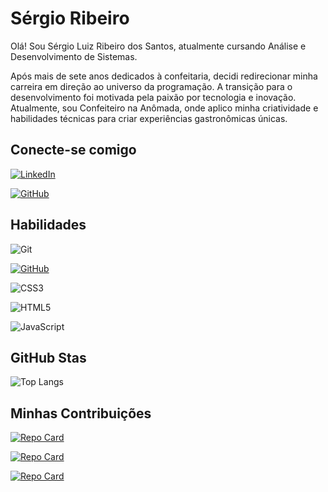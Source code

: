 # Sérgio Ribeiro 

Olá! Sou Sérgio Luiz Ribeiro dos Santos, atualmente cursando Análise e Desenvolvimento de Sistemas.

Após mais de sete anos dedicados à confeitaria, decidi redirecionar minha carreira em direção ao universo da programação. A transição para o desenvolvimento foi motivada pela paixão por tecnologia e inovação. Atualmente, sou Confeiteiro na Anômada, onde aplico minha criatividade e habilidades técnicas para criar experiências gastronômicas únicas.

## Conecte-se comigo 
[![LinkedIn](https://img.shields.io/badge/LinkedIn-0077B5?style=for-the-badge&logo=linkedin&logoColor=white)](https://www.linkedin.com/in/sergio-ribeiroo/)

[![GitHub](https://img.shields.io/badge/GitHub-100000?style=for-the-badge&logo=github&logoColor=white)](https://github.com/SergioRibeir0)

## Habilidades
![Git](https://img.shields.io/badge/GIT-E44C30?style=for-the-badge&logo=git&logoColor=white) 

[![GitHub](https://img.shields.io/badge/GitHub-100000?style=for-the-badge&logo=github&logoColor=white)](https://github.com/SEUUSERNAME)

![CSS3](https://img.shields.io/badge/CSS3-1572B6?style=for-the-badge&logo=css3&logoColor=white)

![HTML5](https://img.shields.io/badge/HTML5-E34F26?style=for-the-badge&logo=html5&logoColor=white)

![JavaScript](https://img.shields.io/badge/JavaScript-F7DF1E?style=for-the-badge&logo=javascript&logoColor=black)
## GitHub Stas
![Top Langs](https://github-readme-stats-git-masterrstaa-rickstaa.vercel.app/api/top-langs/?username=SergioRibeir0&layout=compact&bg_color=000&border_color=30A3DC&title_color=E94D5F&text_color=FFF)

## Minhas Contribuições

[![Repo Card](https://github-readme-stats.vercel.app/api/pin/?username=SEUUSERNAME&repo=SEUREPOSITORIO&bg_color=000&border_color=30A3DC&show_icons=true&icon_color=30A3DC&title_color=E94D5F&text_color=FFF)](https://github.com/SergioRibeir0/alurabook)

[![Repo Card](https://github-readme-stats.vercel.app/api/pin/?username=SEUUSERNAME&repo=SEUREPOSITORIO&bg_color=000&border_color=30A3DC&show_icons=true&icon_color=30A3DC&title_color=E94D5F&text_color=FFF)](https://github.com/SergioRibeir0/aluraplus)

[![Repo Card](https://github-readme-stats.vercel.app/api/pin/?username=SEUUSERNAME&repo=SEUREPOSITORIO&bg_color=000&border_color=30A3DC&show_icons=true&icon_color=30A3DC&title_color=E94D5F&text_color=FFF)](https://github.com/SergioRibeir0/Portifolio_Challenger)
